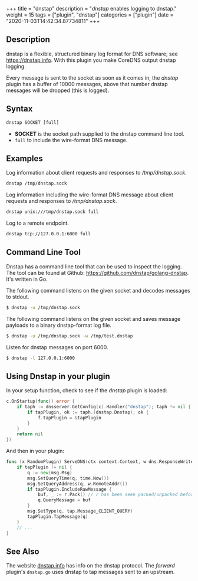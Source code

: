+++
title = "dnstap"
description = "*dnstap* enables logging to dnstap."
weight = 15
tags = ["plugin", "dnstap"]
categories = ["plugin"]
date = "2020-11-03T14:42:34.87734811"
+++

## Description

dnstap is a flexible, structured binary log format for DNS software; see https://dnstap.info. With this
plugin you make CoreDNS output dnstap logging.

Every message is sent to the socket as soon as it comes in, the *dnstap* plugin has a buffer of
10000 messages, above that number dnstap messages will be dropped (this is logged).

## Syntax

~~~ txt
dnstap SOCKET [full]
~~~

* **SOCKET** is the socket path supplied to the dnstap command line tool.
* `full` to include the wire-format DNS message.

## Examples

Log information about client requests and responses to */tmp/dnstap.sock*.

~~~ txt
dnstap /tmp/dnstap.sock
~~~

Log information including the wire-format DNS message about client requests and responses to */tmp/dnstap.sock*.

~~~ txt
dnstap unix:///tmp/dnstap.sock full
~~~

Log to a remote endpoint.

~~~ txt
dnstap tcp://127.0.0.1:6000 full
~~~

## Command Line Tool

Dnstap has a command line tool that can be used to inspect the logging. The tool can be found
at Github: <https://github.com/dnstap/golang-dnstap>. It's written in Go.

The following command listens on the given socket and decodes messages to stdout.

~~~ sh
$ dnstap -u /tmp/dnstap.sock
~~~

The following command listens on the given socket and saves message payloads to a binary dnstap-format log file.

~~~ sh
$ dnstap -u /tmp/dnstap.sock -w /tmp/test.dnstap
~~~

Listen for dnstap messages on port 6000.

~~~ sh
$ dnstap -l 127.0.0.1:6000
~~~

## Using Dnstap in your plugin

In your setup function, check to see if the *dnstap* plugin is loaded:

~~~ go
c.OnStartup(func() error {
    if taph := dnsserver.GetConfig(c).Handler("dnstap"); taph != nil {
        if tapPlugin, ok := taph.(dnstap.Dnstap); ok {
            f.tapPlugin = &tapPlugin
        }
    }
    return nil
})
~~~

And then in your plugin:

~~~ go
func (x RandomPlugin) ServeDNS(ctx context.Context, w dns.ResponseWriter, r *dns.Msg) (int, error) {
    if tapPlugin != nil {
        q := new(msg.Msg)
        msg.SetQueryTime(q, time.Now())
        msg.SetQueryAddress(q, w.RemoteAddr())
        if tapPlugin.IncludeRawMessage {
            buf, _ := r.Pack() // r has been seen packed/unpacked before, this should not fail
            q.QueryMessage = buf
        }
        msg.SetType(q, tap.Message_CLIENT_QUERY)
        tapPlugin.TapMessage(q)
    }
    // ...
}
~~~

## See Also

The website [dnstap.info](https://dnstap.info) has info on the dnstap protocol. The *forward*
plugin's `dnstap.go` uses dnstap to tap messages sent to an upstream.
